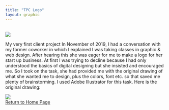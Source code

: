 ```yaml
---
title: "TPC Logo"
layout: graphic
---
```


<!-- LOGO WORK -->    
<br>
<section class="logo-work">
    <div class="center">
    <img src="/images/logo.jpg"/>
    </div>
    <div class="work-page">
    <div class="work-page-content">
    <p>My very first client project
    In November of 2019, I had a conversation with my former coworker in which I explained I was taking classes in graphic & web design.  After hearing this she was eager for me to make a logo for her start up business.  At first I was trying to decline because I had only understood the basics of digital designing but she insisted and encouraged me.  So I took on the task, she had provided me with the original drawing of what she wanted me to design, plus the colors, font etc. so that saved me plenty of brainstorming.  I used Adobe Illustrator for this task.
    Here is the original drawing:
    </div>
    </div>
    </p>
        <div class="center">
        <img src="/images/orglogo.JPG"/>
        </div>
    <a href="/index.html" class="button">Return to Home Page</a>
</section>